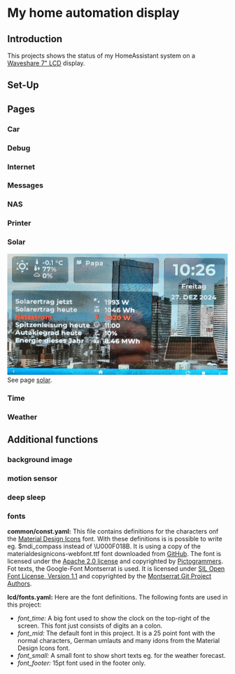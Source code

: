 # My home automation display

## Introduction
This projects shows the status of my HomeAssistant system on a [Waveshare 7" LCD](https://www.waveshare.com/wiki/ESP32-S3-Touch-LCD-7) display.

## Set-Up

## Pages

### Car

### Debug

### Internet

### Messages

### NAS

### Printer

### Solar
![Solar screenshot](lcd/solar/screenshot1.jpg)
See page [solar](lcd/solar/README.md).

### Time

### Weather

## Additional functions

### background image

### motion sensor

### deep sleep

### fonts

**common/const.yaml:** This file contains definitions for the characters onf the [Material Design Icons](https://pictogrammers.com/library/mdi/) font. With these definitions is is possible to write eg. $mdi_compass instead of \U000F018B.
It is using a copy of the materialdesignicons-webfont.ttf font downloaded from [GitHub](https://github.com/Templarian/MaterialDesign-Webfont/tree/master). The font is licensed under the [Apache 2.0 license](https://www.apache.org/licenses/LICENSE-2.0) and copyrighted by [Pictogrammers](https://pictogrammers.com/). Fot texts, the Google-Font Montserrat is used. It is licensed under [SIL Open Font License, Version 1.1](https://openfontlicense.org/open-font-license-official-text/) and copyrighted by the [Montserrat Git Project Authors](https://github.com/JulietaUla/Montserrat.git).

**lcd/fonts.yaml:** Here are the font definitions. The following fonts are used in this project:
* _font_time:_ A big font used to show the clock on the top-right of the screen. This font just consists of digits an a colon.
* _font_mid:_ The default font in this project. It is a 25 point font with the normal characters, German umlauts and many idons from the Material Design Icons font.
* _font_small:_ A small font to show short texts eg. for the weather forecast.
* _font_footer:_ 15pt font used in the footer only.